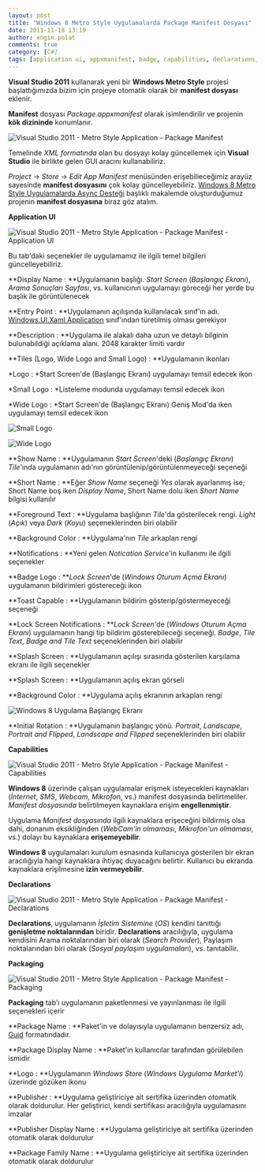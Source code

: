 ```yaml
---
layout: post
title: "Windows 8 Metro Style Uygulamalarda Package Manifest Dosyası"
date: 2011-11-18 13:19
author: engin.polat
comments: true
category: [C#]
tags: [application ui, appxmanifest, badge, capabilities, declarations, entry point, lock screen notification, logo, manifest, MetroUI, notification, package, packaging, start screen, tiles, toast, visual studio 2011, windows8]
---
```

**Visual Studio 2011** kullanarak yeni bir **Windows Metro Style** projesi başlattığımızda bizim için projeye otomatik olarak bir **manifest dosyası** eklenir.

**Manifest** dosyası *Package.appxmanifest* olarak isimlendirilir ve projenin **kök dizininde** konumlanır.

![](/assets/uploads/2011/11/PackageManifest-1.png "Visual Studio 2011 - Metro Style Application - Package Manifest")

Temelinde *XML formatında* olan bu dosyayı kolay güncellemek için **Visual Studio** ile birlikte gelen GUI aracını kullanabiliriz.

*Project* -> *Store* -> *Edit App Manifest* menüsünden erişebilieceğimiz arayüz sayesinde **manifest dosyasını** çok kolay güncelleyebiliriz. <a href="http://www.enginpolat.com/windows-8-metro-style-uygulamalarda-async-destegi/" title="Windows 8 Metro Style Uygulamalarda Async Desteği" target="_blank">Windows 8 Metro Style Uygulamalarda Async Desteği</a> başlıklı makalemde oluşturduğumuz projenin **manifest dosyasına** biraz göz atalım.

**Application UI**

![](/assets/uploads/2011/11/PackageManifest-2.png "Visual Studio 2011 - Metro Style Application - Package Manifest - Application UI")

Bu tab'daki seçenekler ile uygulamamız ile ilgili temel bilgileri güncelleyebiliriz.

**Display Name : **Uygulamanın başlığı. *Start Screen* (*Başlangıç Ekranı*), *Arama Sonuçları Sayfası*, vs. kullanıcının uygulamayı göreceği her yerde bu başlık ile görüntülenecek

**Entry Point : **Uygulamanın açılışında kullanılacak sınıf'ın adı. <a href="http://msdn.microsoft.com/library/windows/apps/windows.ui.xaml.application" title="Application Class" target="_blank">Windows.UI.Xaml.Application</a> sınıf'ından türetilmiş olması gerekiyor

**Description : **Uygulama ile alakalı daha uzun ve detaylı bilginin bulunabildiği açıklama alanı. 2048 karakter limiti vardır

**Tiles (Logo, Wide Logo and Small Logo) : **Uygulamanın ikonları

*Logo : *Start Screen'de (Başlangıç Ekranı) uygulamayı temsil edecek ikon

*Small Logo : *Listeleme modunda uygulamayı temsil edecek ikon

*Wide Logo : *Start Screen'de (Başlangıç Ekranı) Geniş Mod'da iken uygulamayı temsil edecek ikon

![](/assets/uploads/2011/11/PackageManifest-3.png "Small Logo")

![](/assets/uploads/2011/11/PackageManifest-4.png "Wide Logo")

**Show Name : **Uygulamanın *Start Screen*'deki (*Başlangıç Ekranı*) *Tile*'ında uygulamanın adı'nın görüntülenip/görüntülenmeyeceği seçeneği

**Short Name : **Eğer *Show Name* seçeneği *Yes* olarak ayarlanmış ise; Short Name boş iken *Display Name*, Short Name dolu iken *Short Name* bilgisi kullanılır

**Foreground Text : **Uygulama başlığının *Tile*'da gösterilecek rengi. *Light* (*Açık*) veya *Dark* (*Koyu*) seçeneklerinden biri olabilir

**Background Color : **Uygulama'nın *Tile* arkaplan rengi

**Notifications : **Yeni gelen *Notication Service*'in kullanımı ile ilgili seçenekler

**Badge Logo : ***Lock Screen*'de (*Windows Oturum Açma Ekranı*) uygulamanın bildirimleri göstereceği ikon

**Toast Capable : **Uygulamanın bildirim gösterip/göstermeyeceği seçeneği

**Lock Screen Notifications : ***Lock Screen*'de (*Windows Oturum Açma Ekranı*) uygulamanın hangi tip bildirim gösterebileceği seçeneği. *Badge*, *Tile Text*, *Badge and Tile Text* seçeneklerinden biri olabilir

**Splash Screen : **Uygulamanın açılışı sırasında gösterilen karşılama ekranı ile ilgili seçenekler

**Splash Screen : **Uygulamanın açılış ekran görseli

**Background Color : **Uygulama açılış ekranının arkaplan rengi

![](/assets/uploads/2011/10/41.png "Windows 8 Uygulama Başlangıç Ekranı")

**Initial Rotation : **Uygulamanın başlangıç yönü. *Portrait*, *Landscape*, *Portrait and Flipped*, *Landscape and Flipped* seçeneklerinden biri olabilir

**Capabilities**

![](/assets/uploads/2011/11/PackageManifest-5.png "Visual Studio 2011 - Metro Style Application - Package Manifest - Capabilities")

**Windows 8** üzerinde çalışan uygulamalar erişmek isteyecekleri kaynakları (*İnternet*, *SMS*, *Webcam*, *Mikrofon*, vs.) manifest dosyasında belirtmeliler. *Manifest dosyasında* belirtilmeyen kaynaklara erişim **engellenmiştir**.

Uygulama *Manifest dosyasında* ilgili kaynaklara erişeceğini bildirmiş olsa dahi, donanım eksikliğinden (*WebCam'in olmaması*, *Mikrofon'un olmaması*, vs.) dolayı bu kaynaklara **erişemeyebilir**.

**Windows 8** uygulamaları kurulum esnasında kullanıcıya gösterilen bir ekran aracılığıyla hangi kaynaklara ihtiyaç duyacağını belirtir. Kullanıcı bu ekranda kaynaklara erişilmesine **izin vermeyebilir**.

**Declarations**

![](/assets/uploads/2011/11/PackageManifest-6.png "Visual Studio 2011 - Metro Style Application - Package Manifest - Declarations")

**Declarations**, uygulamanın *İşletim Sistemine* (*OS*) kendini tanıttığı **genişletme noktalarından** biridir. **Declarations** aracılığıyla, uygulama kendisini Arama noktalarından biri olarak (*Search Provider*), Paylaşım noktalarından biri olarak (*Sosyal paylaşım uygulamaları*), vs. tanıtabilir.

**Packaging**

![](/assets/uploads/2011/11/PackageManifest-7.png "Visual Studio 2011 - Metro Style Application - Package Manifest - Packaging")

**Packaging** tab'ı uygulamanın paketlenmesi ve yayınlanması ile ilgili seçenekleri içerir

**Package Name : **Paket'in ve dolayısıyla uygulamanın benzersiz adı, <a href="http://msdn.microsoft.com/library/system.guid" title="Guid Class" target="_blank">Guid</a> formatındadır.

**Package Display Name : **Paket'in kullanıcılar tarafından görülebilen ismidir

**Logo : **Uygulamanın *Windows Store* (*Windows Uygulama Market'i*) üzerinde gözüken ikonu

**Publisher : **Uygulama geliştiriciye ait sertifika üzerinden otomatik olarak doldurulur. Her geliştirici, kendi sertifikası aracılığıyla uygulamasını imzalar

**Publisher Display Name : **Uygulama geliştiriciye ait sertifika üzerinden otomatik olarak doldurulur

**Package Family Name : **Uygulama geliştiriciye ait sertifika üzerinden otomatik olarak doldurulur

